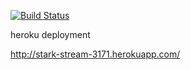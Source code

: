 [![Build Status](https://travis-ci.org/rito-rclbps/sample_app.png?branch=master)](https://travis-ci.org/rito-rclbps/sample_app)


heroku deployment

http://stark-stream-3171.herokuapp.com/
